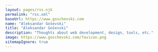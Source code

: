 ```yaml
---
layout: pages/rss.njk
permalink: "rss.xml"
baseUrl: https://www.goschevski.com
name: "Aleksandar Goševski"
title: "Aleksandar Goševski"
description: "Thoughts about web development, design, tools, etc."
image: https://www.goschevski.com/favicon.png
sitemapIgnore: true
---
```

